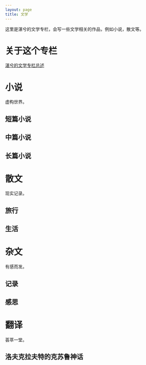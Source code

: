 ```yaml
---
layout: page
title: 文学
---
```

这里是湛兮的文学专栏，会写一些文学相关的作品，例如小说，散文等。

# 关于这个专栏
[湛兮的文学专栏总述](/passage/about/Preface.md)
# 小说
虚构世界。
## 短篇小说
## 中篇小说
## 长篇小说
# 散文
现实记录。
## 旅行
## 生活
# 杂文
有感而发。
## 记录
## 感思
# 翻译
荟萃一堂。
## 洛夫克拉夫特的克苏鲁神话